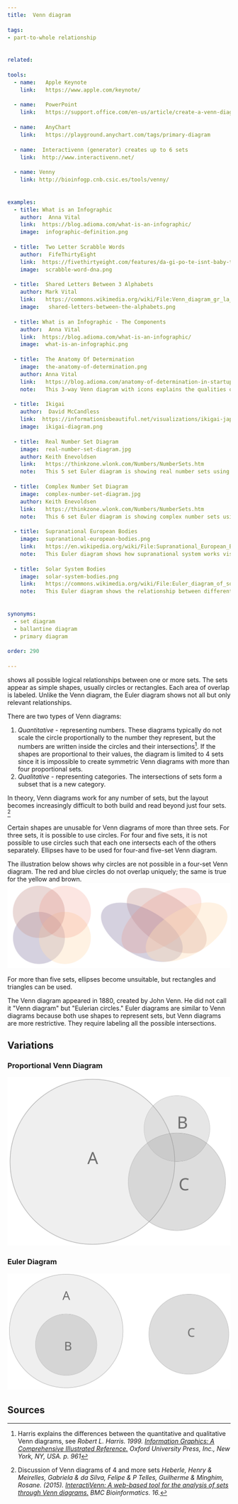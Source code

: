 ```yaml
---
title:  Venn diagram
  
tags:
- part-to-whole relationship


related:

tools:   
  - name:   Apple Keynote
    link:   https://www.apple.com/keynote/

  - name:   PowerPoint
    link:   https://support.office.com/en-us/article/create-a-venn-diagram-d746a2ce-ed61-47a7-93fe-7c101940839d
  
  - name:   AnyChart
    link:   https://playground.anychart.com/tags/primary-diagram
  
  - name:  Interactivenn (generator) creates up to 6 sets
    link:  http://www.interactivenn.net/
  
  - name: Venny
    link: http://bioinfogp.cnb.csic.es/tools/venny/
  

examples:
  - title: What is an Infographic
    author:  Anna Vital
    link:  https://blog.adioma.com/what-is-an-infographic/
    image:  infographic-definition.png

  - title:  Two Letter Scrabble Words
    author:  FifeThirtyEight
    link:  https://fivethirtyeight.com/features/da-gi-po-te-isnt-baby-talk-its-a-key-to-scrabble-success/
    image:  scrabble-word-dna.png

  - title:  Shared Letters Between 3 Alphabets
    author: Mark Vital 
    link:   https://commons.wikimedia.org/wiki/File:Venn_diagram_gr_la_ru.svg  
    image:   shared-letters-between-the-alphabets.png
    
  - title: What is an Infographic - The Components
    author:  Anna Vital
    link:  https://blog.adioma.com/what-is-an-infographic/
    image:  what-is-an-infographic.png

  - title:  The Anatomy Of Determination
    image:  the-anatomy-of-determination.png
    author: Anna Vital 
    link:   https://blog.adioma.com/anatomy-of-determination-in-startups-infographic/
    note:   This 3-way Venn diagram with icons explains the qualities of determination in startups based on the eponymous essay by Paul Graham.
    
  - title:  Ikigai
    author:  David McCandless
    link:  https://informationisbeautiful.net/visualizations/ikigai-japanese-concept-to-enhance-work-life-sense-of-worth
    image:  ikigai-diagram.png

  - title:  Real Number Set Diagram 
    image:  real-number-set-diagram.jpg
    author: Keith Enevoldsen
    link:   https://thinkzone.wlonk.com/Numbers/NumberSets.htm
    note:   This 5 set Euler diagram is showing real number sets using ellipse shapes

  - title:  Complex Number Set Diagram 
    image:  complex-number-set-diagram.jpg
    author: Keith Enevoldsen
    link:   https://thinkzone.wlonk.com/Numbers/NumberSets.htm
    note:   This 6 set Euler diagram is showing complex number sets using rounded rectangles shapes instead of ellipses/circles

  - title:  Supranational European Bodies
    image:  supranational-european-bodies.png
    link:   https://en.wikipedia.org/wiki/File:Supranational_European_Bodies-en.svg
    note:   This Euler diagram shows how supranational system works visualizing the relationship between EU institutions and bodies in brief.

  - title:  Solar System Bodies
    image:  solar-system-bodies.png
    link:   https://commons.wikimedia.org/wiki/File:Euler_diagram_of_solar_system_bodies.svg
    note:   This Euler diagram shows the relationship between different solar system bodies (planets, satellites, comets, etc.).


synonyms: 
  - set diagram
  - ballantine diagram
  - primary diagram

order: 290

---
```


[//]: # ( TODO add more euler diagram examples: )
[//]: # (   maybe this? https://www.reddit.com/r/dataisbeautiful/comments/8ld4ht/venndiagram_comparison_of_biggest_religious )
[//]: # (   find example of non-intersecting euler diagram like this:  https://visual.ly/community/infographic/humor/how-would-you-your-graphic-design )
[//]: # (   find example of proportional ven diagram, where size of circles means sets size)
[//]: # (   find example of venn diagrmans in grid/small-multiple, possibly genetic data)


shows all possible logical relationships between one or more sets. The sets appear as simple shapes, usually circles or rectangles. Each area of overlap is labeled.  Unlike the Venn diagram, the Euler diagram shows not all but only relevant relationships.

<!--more-->
There are two types of Venn diagrams: 
1. *Quantitative* - representing numbers. These diagrams typically do not scale the circle proportionally to the number they represent, but the numbers are written inside the circles and their intersections[^harris]. 
If the shapes are proportional to their values, the diagram is limited to 4 sets since it is impossible to create symmetric Venn diagrams with more than four proportional sets. 
2. *Qualitative* - representing categories. The intersections of sets form a subset that is a new category.

In theory, Venn diagrams work for any number of sets, but the layout becomes increasingly difficult to both build and read beyond just four sets. [^heberle] 

Certain shapes are unusable for Venn diagrams of more than three sets. For three sets, it is possible to use circles.  For four and five sets, it is not possible to use circles such that each one intersects each of the others separately. Ellipses have to be used for four-and five-set Venn diagram.  

The illustration below shows why circles are not possible in a four-set  Venn diagram. The red and blue circles do not overlap uniquely; the same is true for the yellow and brown.
![Four sets in a Venn diagram](venn-diagram-of-four-sets.svg)

For more than five sets, ellipses become unsuitable, but rectangles and triangles can be used.

[//]: # ( TODO: Add complexity section with illustrations for 2-sets venn, 3 sets venn, 4 sets venn, 5 sets venn, etc )

The Venn diagram appeared in 1880, created by John Venn. He did not call it "Venn diagram" but "Eulerian circles." Euler diagrams are similar to Venn diagrams because both use shapes to represent sets, but Venn diagrams are more restrictive. They require labeling all the possible intersections.


## Variations

### Proportional Venn Diagram
<img src="proportional-venn-diagram.svg" alt="hexbin map" class="f-right-half" /> 

### Euler Diagram
<img src="euler-diagram.svg" alt="hexbin map" class="f-right-half" /> 


[//]: # ( TODO: Add sections with basic operations on sets: Unions, Intersections, relative complement, Absolute complement, symmetric difference. Add illustration for each interaction, from Wikipedia )


## Sources
[^harris]: Harris explains the differences between the quantitative and qualitative Venn diagrams, see *Robert L. Harris. 1999. [Information Graphics: A Comprehensive Illustrated Reference.]((https://books.google.com/books?id=LT1RXREvkGIC&printsec=frontcover)) Oxford University Press, Inc., New York, NY, USA. p. 961*
[^heberle]: Discussion of Venn diagrams of 4 and more sets *Heberle, Henry & Meirelles, Gabriela & da Silva, Felipe & P Telles, Guilherme & Minghim, Rosane. (2015). [InteractiVenn: A web-based tool for the analysis of sets through Venn diagrams.](https://bmcbioinformatics.biomedcentral.com/articles/10.1186/s12859-015-0611-3) BMC Bioinformatics. 16.*

